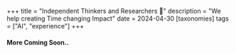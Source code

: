 +++
title = "Independent Thinkers and Researchers 🧪"
description = "We help creating Time changing Impact"
date = 2024-04-30
[taxonomies] 
tags = ["AI", "experience"]
+++

#### More Coming Soon..
